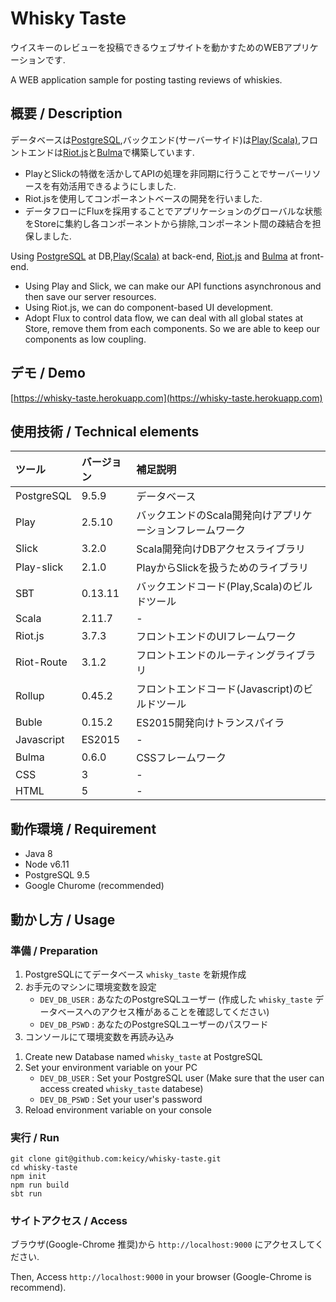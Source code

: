 Whisky Taste
============

ウイスキーのレビューを投稿できるウェブサイトを動かすためのWEBアプリケーションです.  
  
A WEB application sample for posting tasting reviews of whiskies.  

## 概要 / Description

データベースは[PostgreSQL](https://www.postgresql.org/),バックエンド(サーバーサイド)は[Play(Scala)](https://www.playframework.com/documentation/2.5.x/ScalaHome),フロントエンドは[Riot.js](http://riotjs.com/)と[Bulma](https://bulma.io/)で構築しています.

- PlayとSlickの特徴を活かしてAPIの処理を非同期に行うことでサーバーリソースを有効活用できるようにしました.
- Riot.jsを使用してコンポーネントベースの開発を行いました.
- データフローにFluxを採用することでアプリケーションのグローバルな状態をStoreに集約し各コンポーネントから排除,コンポーネント間の疎結合を担保しました.
  
Using [PostgreSQL](https://www.postgresql.org/) at DB,[Play(Scala)](https://www.playframework.com/documentation/2.5.x/ScalaHome) at back-end, [Riot.js](http://riotjs.com/) and [Bulma](https://bulma.io/) at front-end.

- Using Play and Slick, we can make our API functions asynchronous and then save our server resources.
- Using Riot.js, we can do component-based UI development.
- Adopt Flux to control data flow, we can deal with all global states at Store, remove them from each components. So we are able to keep our components as low coupling.

## デモ / Demo

[https://whisky-taste.herokuapp.com](https://whisky-taste.herokuapp.com)  

## 使用技術 / Technical elements

| ツール | バージョン | 補足説明 |
|:---|:---|:---|
| PostgreSQL | 9.5.9 | データベース |
| Play | 2.5.10 | バックエンドのScala開発向けアプリケーションフレームワーク |
| Slick | 3.2.0 | Scala開発向けDBアクセスライブラリ |
| Play-slick | 2.1.0 | PlayからSlickを扱うためのライブラリ |
| SBT | 0.13.11 | バックエンドコード(Play,Scala)のビルドツール |
| Scala | 2.11.7 | - |
| Riot.js | 3.7.3 | フロントエンドのUIフレームワーク |
| Riot-Route | 3.1.2 | フロントエンドのルーティングライブラリ |
| Rollup | 0.45.2 | フロントエンドコード(Javascript)のビルドツール |
| Buble | 0.15.2 | ES2015開発向けトランスパイラ |
| Javascript | ES2015 | - |
| Bulma | 0.6.0 | CSSフレームワーク |
| CSS | 3 | - |
| HTML | 5 | - |

## 動作環境 / Requirement

- Java 8
- Node v6.11
- PostgreSQL 9.5
- Google Churome (recommended)

## 動かし方 / Usage

### 準備 / Preparation

1. PostgreSQLにてデータベース `whisky_taste` を新規作成
2. お手元のマシンに環境変数を設定
   - `DEV_DB_USER` : あなたのPostgreSQLユーザー (作成した `whisky_taste` データベースへのアクセス権があることを確認してください)
   - `DEV_DB_PSWD` : あなたのPostgreSQLユーザーのパスワード
3. コンソールにて環境変数を再読み込み

 <!-- break list -->

1. Create new Database named `whisky_taste` at PostgreSQL
2. Set your environment variable on your PC
   - `DEV_DB_USER` : Set your PostgreSQL user (Make sure that the user can access created `whisky_taste` databese)
   - `DEV_DB_PSWD` : Set your user's password
3. Reload environment variable on your console

### 実行 / Run

```
git clone git@github.com:keicy/whisky-taste.git
cd whisky-taste
npm init
npm run build
sbt run
```

### サイトアクセス / Access

ブラウザ(Google-Chrome 推奨)から `http://localhost:9000` にアクセスしてください.  
  
Then, Access `http://localhost:9000` in your browser (Google-Chrome is recommend).  
